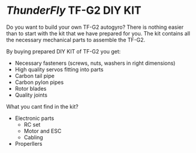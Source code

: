# _ThunderFly_ TF-G2 DIY KIT

Do you want to build your own TF-G2 autogyro? There is nothing easier than to start with the kit that we have prepared for you. The kit contains all the necessary mechanical parts to assemble the TF-G2. 

By buying prepared DIY KIT of TF-G2 you get:
* Necessary fasteners (screws, nuts, washers in right dimensions)
* High quality servos fitting into parts
* Carbon tail pipe
* Carbon pylon pipes
* Rotor blades
* Quality joints

What you cant find in the kit?
 * Electronic parts
   * RC set
   * Motor and ESC
   * Cabling
 * Properllers
